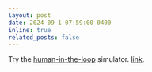 ```yaml
---
layout: post
date: 2024-09-1 07:59:00-0400
inline: true
related_posts: false
---
```


Try the [human-in-the-loop](https://www.linkedin.com/feed/update/urn:li:activity:7236115281360613376/) simulator. [link](https://tiny.utk.edu/hAE). 

